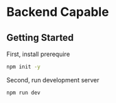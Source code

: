 # Backend Capable

## Getting Started

First, install prerequire

```bash
npm init -y
```

Second, run development server

```bash
npm run dev
```
